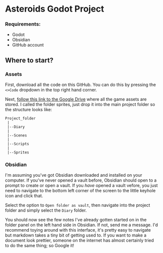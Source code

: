 # Asteroids Godot Project
### Requirements:
- Godot
- Obsidian
- GitHub account


## Where to start?
### Assets
First, download all the code on this GitHub. You can do this by pressing the `<>Code` dropdown in the top right hand corner.

Next, [follow this link to the Google Drive](https://drive.google.com/drive/folders/1jGch2o3lQNIh7PWKLNI5sTQ6dMmGRlB6?usp=drive_link) where all the game assets are stored. I called the folder sprites, just drop it into the main project folder so the structure looks like:

```
Project_folder
 |
 |--Diary
 |
 |--Scenes
 |
 |--Scripts
 |
 |--Sprites
```

### Obsidian
I'm assuming you've got Obsidian downloaded and installed on your computer. If you've never opened a vault before, Obsidian should open to a prompt to create or open a vault. If you *have* opened a vault vefore, you just need to navigate to the bottom left corner of the screen to the little keyhole icon and click that.

Select the option to `Open folder as vault`, then navigate into the project folder and simply select the `Diary` folder. 

You should now see the few notes I've already gotten started on in the folder panel on the left hand side in Obsidian. If not, send me a message. I'd recommend toying around with this interface, it's pretty easy to navigate but markdown takes a tiny bit of getting used to. If you want to make a document look prettier, someone on the internet has almost certainly tried to do the same thing; so Google it!  